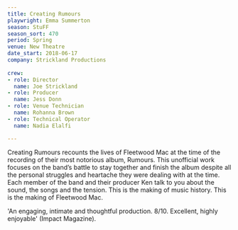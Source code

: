 ```yaml
---
title: Creating Rumours
playwright: Emma Summerton
season: StuFF
season_sort: 470
period: Spring
venue: New Theatre
date_start: 2018-06-17
company: Strickland Productions
  
crew:
- role: Director 
  name: Joe Strickland 
- role: Producer 
  name: Jess Donn 
- role: Venue Technician
  name: Rohanna Brown
- role: Technical Operator
  name: Nadia Elalfi

---
```


Creating Rumours recounts the lives of Fleetwood Mac at the time of the recording of their most notorious album, Rumours. This unofficial work focuses on the band’s battle to stay together and finish the album despite all the personal struggles and heartache they were dealing with at the time. Each member of the band and their producer Ken talk to you about the sound, the songs and the tension. This is the making of music history. This is the making of Fleetwood Mac. 

'An engaging, intimate and thoughtful production. 8/10. Excellent, highly enjoyable' (Impact Magazine).
